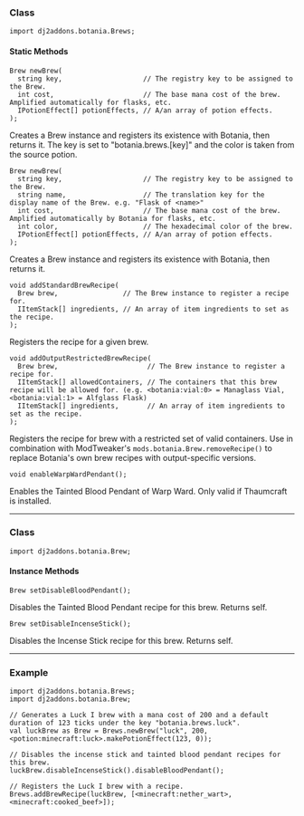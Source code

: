 ### Class

```zenscript
import dj2addons.botania.Brews;
```

#### Static Methods

```zenscript
Brew newBrew(
  string key,                    // The registry key to be assigned to the Brew.
  int cost,                      // The base mana cost of the brew. Amplified automatically for flasks, etc.
  IPotionEffect[] potionEffects, // A/an array of potion effects.
);
```

Creates a Brew instance and registers its existence with Botania, then returns it.
The key is set to "botania.brews.[key]" and the color is taken from the source potion.

```zenscript
Brew newBrew(
  string key,                    // The registry key to be assigned to the Brew.
  string name,                   // The translation key for the display name of the Brew. e.g. "Flask of <name>"
  int cost,                      // The base mana cost of the brew. Amplified automatically by Botania for flasks, etc.
  int color,                     // The hexadecimal color of the brew.
  IPotionEffect[] potionEffects, // A/an array of potion effects.
);
```

Creates a Brew instance and registers its existence with Botania, then returns it.

```zenscript
void addStandardBrewRecipe(
  Brew brew,                // The Brew instance to register a recipe for.
  IItemStack[] ingredients, // An array of item ingredients to set as the recipe.
);
```

Registers the recipe for a given brew.

```zenscript
void addOutputRestrictedBrewRecipe(
  Brew brew,                      // The Brew instance to register a recipe for.
  IItemStack[] allowedContainers, // The containers that this brew recipe will be allowed for. (e.g. <botania:vial:0> = Managlass Vial, <botania:vial:1> = Alfglass Flask)
  IItemStack[] ingredients,       // An array of item ingredients to set as the recipe.
);
```

Registers the recipe for brew with a restricted set of valid containers.
Use in combination with ModTweaker's `mods.botania.Brew.removeRecipe()` to replace Botania's own brew recipes with output-specific versions.

```zenscript
void enableWarpWardPendant();
```

Enables the Tainted Blood Pendant of Warp Ward. Only valid if Thaumcraft is installed.




---

### Class

```zenscript
import dj2addons.botania.Brew;
```

#### Instance Methods

```zenscript
Brew setDisableBloodPendant();
```

Disables the Tainted Blood Pendant recipe for this brew. Returns self.

```zenscript
Brew setDisableIncenseStick();
```

Disables the Incense Stick recipe for this brew. Returns self.



---

### Example
```zenscript
import dj2addons.botania.Brews;
import dj2addons.botania.Brew;

// Generates a Luck I brew with a mana cost of 200 and a default duration of 123 ticks under the key "botania.brews.luck".
val luckBrew as Brew = Brews.newBrew("luck", 200, <potion:minecraft:luck>.makePotionEffect(123, 0));

// Disables the incense stick and tainted blood pendant recipes for this brew.
luckBrew.disableIncenseStick().disableBloodPendant();

// Registers the Luck I brew with a recipe.
Brews.addBrewRecipe(luckBrew, [<minecraft:nether_wart>, <minecraft:cooked_beef>]);
```
